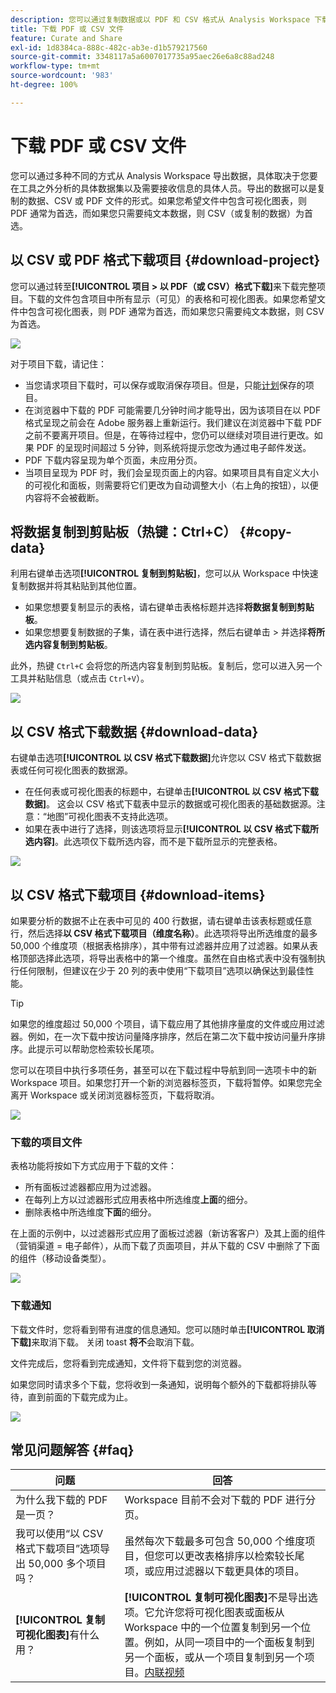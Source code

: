 ```yaml
---
description: 您可以通过复制数据或以 PDF 和 CSV 格式从 Analysis Workspace 下载数据。
title: 下载 PDF 或 CSV 文件
feature: Curate and Share
exl-id: 1d8384ca-888c-482c-ab3e-d1b579217560
source-git-commit: 3348117a5a6007017735a95aec26e6a8c88ad248
workflow-type: tm+mt
source-wordcount: '983'
ht-degree: 100%

---
```


# 下载 PDF 或 CSV 文件

您可以通过多种不同的方式从 Analysis Workspace 导出数据，具体取决于您要在工具之外分析的具体数据集以及需要接收信息的具体人员。导出的数据可以是复制的数据、CSV 或 PDF 文件的形式。如果您希望文件中包含可视化图表，则 PDF 通常为首选，而如果您只需要纯文本数据，则 CSV（或复制的数据）为首选。

## 以 CSV 或 PDF 格式下载项目 {#download-project}

您可以通过转至&#x200B;**[!UICONTROL 项目 > 以 PDF（或 CSV）格式下载]**&#x200B;来下载完整项目。下载的文件包含项目中所有显示（可见）的表格和可视化图表。如果您希望文件中包含可视化图表，则 PDF 通常为首选，而如果您只需要纯文本数据，则 CSV 为首选。

![](assets/download-project.png)

对于项目下载，请记住：

* 当您请求项目下载时，可以保存或取消保存项目。但是，只能[计划](https://experienceleague.adobe.com/docs/analytics/analyze/analysis-workspace/curate-share/t-schedule-report.html?lang=zh-Hans)保存的项目。
* 在浏览器中下载的 PDF 可能需要几分钟时间才能导出，因为该项目在以 PDF 格式呈现之前会在 Adobe 服务器上重新运行。我们建议在浏览器中下载 PDF 之前不要离开项目。但是，在等待过程中，您仍可以继续对项目进行更改。如果 PDF 的呈现时间超过 5 分钟，则系统将提示您改为通过电子邮件发送。
* PDF 下载内容呈现为单个页面，未应用分页。
* 当项目呈现为 PDF 时，我们会呈现页面上的内容。如果项目具有自定义大小的可视化和面板，则需要将它们更改为自动调整大小（右上角的按钮），以便内容将不会被截断。

## 将数据复制到剪贴板（热键：Ctrl+C） {#copy-data}

利用右键单击选项&#x200B;**[!UICONTROL 复制到剪贴板]**，您可以从 Workspace 中快速复制数据并将其粘贴到其他位置。

* 如果您想要复制显示的表格，请右键单击表格标题并选择&#x200B;**将数据复制到剪贴板**。
* 如果您想要复制数据的子集，请在表中进行选择，然后右键单击 > 并选择&#x200B;**将所选内容复制到剪贴板**。

此外，热键 `Ctrl+C` 会将您的所选内容复制到剪贴板。复制后，您可以进入另一个工具并粘贴信息（或点击 `Ctrl+V`）。

![](assets/copy-selection.png)

## 以 CSV 格式下载数据 {#download-data}

右键单击选项&#x200B;**[!UICONTROL 以 CSV 格式下载数据]**&#x200B;允许您以 CSV 格式下载数据表或任何可视化图表的数据源。

* 在任何表或可视化图表的标题中，右键单击&#x200B;**[!UICONTROL 以 CSV 格式下载数据]**。 这会以 CSV 格式下载表中显示的数据或可视化图表的基础数据源。注意：“地图”可视化图表不支持此选项。
* 如果在表中进行了选择，则该选项将显示&#x200B;**[!UICONTROL 以 CSV 格式下载所选内容]**。此选项仅下载所选内容，而不是下载所显示的完整表格。

![](assets/download-data-viz.png)

## 以 CSV 格式下载项目 {#download-items}

如果要分析的数据不止在表中可见的 400 行数据，请右键单击该表标题或任意行，然后选择&#x200B;**以 CSV 格式下载项目（维度名称）**。此选项将导出所选维度的最多 50,000 个维度项（根据表格排序），其中带有过滤器并应用了过滤器。如果从表格顶部选择此选项，将导出表格中的第一个维度。虽然在自由格式表中没有强制执行任何限制，但建议在少于 20 列的表中使用“下载项目”选项以确保达到最佳性能。

>[!TIP]
>
> 如果您的维度超过 50,000 个项目，请下载应用了其他排序量度的文件或应用过滤器。例如，在一次下载中按访问量降序排序，然后在第二次下载中按访问量升序排序。此提示可以帮助您检索较长尾项。

您可以在项目中执行多项任务，甚至可以在下载过程中导航到同一选项卡中的新 Workspace 项目。如果您打开一个新的浏览器标签页，下载将暂停。如果您完全离开 Workspace 或关闭浏览器标签页，下载将取消。

![](assets/download-items.png)

### 下载的项目文件

表格功能将按如下方式应用于下载的文件：

* 所有面板过滤器都应用为过滤器。
* 在每列上方以过滤器形式应用表格中所选维度&#x200B;**上面**&#x200B;的细分。
* 删除表格中所选维度&#x200B;**下面**&#x200B;的细分。

在上面的示例中，以过滤器形式应用了面板过滤器（新访客客户）及其上面的组件（营销渠道 = 电子邮件），从而下载了页面项目，并从下载的 CSV 中删除了下面的组件（移动设备类型）。

![](assets/downloaded-file.png)

### 下载通知

下载文件时，您将看到带有进度的信息通知。您可以随时单击&#x200B;**[!UICONTROL 取消下载]**&#x200B;来取消下载。 关闭 toast **将不**&#x200B;会取消下载。

文件完成后，您将看到完成通知，文件将下载到您的浏览器。

如果您同时请求多个下载，您将收到一条通知，说明每个额外的下载都将排队等待，直到前面的下载完成为止。

![](assets/toast.png)

## 常见问题解答 {#faq}

| 问题 | 回答 |
| --- | --- |
| 为什么我下载的 PDF 是一页？ | Workspace 目前不会对下载的 PDF 进行分页。 |
| 我可以使用“以 CSV 格式下载项目”选项导出 50,000 多个项目吗？ | 虽然每次下载最多可包含 50,000 个维度项目，但您可以更改表格排序以检索较长尾项，或应用过滤器以下载更具体的项目。 |
| **[!UICONTROL 复制可视化图表]**&#x200B;有什么用？ | **[!UICONTROL 复制可视化图表]**&#x200B;不是导出选项。它允许您将可视化图表或面板从 Workspace 中的一个位置复制到另一个位置。例如，从同一项目中的一个面板复制到另一个面板，或从一个项目复制到另一个项目。[内联视频](https://experienceleague.adobe.com/docs/analytics-learn/tutorials/analysis-workspace/visualizations/intra-linking-in-analysis-workspace.html?lang=zh-Hans) |

